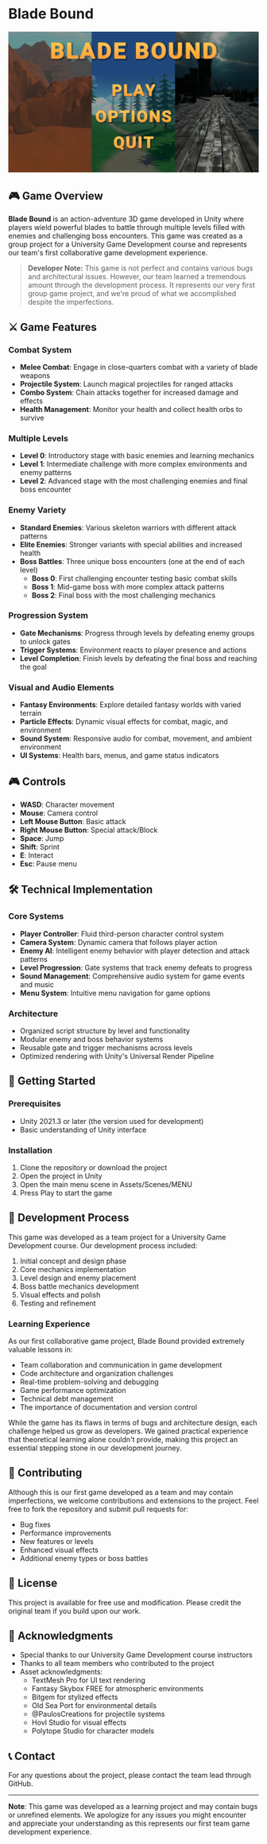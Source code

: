 # Blade Bound

![Blade Bound Image](Assets/Images/GAMEIMAGE.png)

## 🎮 Game Overview

**Blade Bound** is an action-adventure 3D game developed in Unity where players wield powerful blades to battle through multiple levels filled with enemies and challenging boss encounters. This game was created as a group project for a University Game Development course and represents our team's first collaborative game development experience.

> **Developer Note:** This game is not perfect and contains various bugs and architectural issues. However, our team learned a tremendous amount through the development process. It represents our very first group game project, and we're proud of what we accomplished despite the imperfections.

## ⚔️ Game Features

### Combat System
- **Melee Combat**: Engage in close-quarters combat with a variety of blade weapons
- **Projectile System**: Launch magical projectiles for ranged attacks
- **Combo System**: Chain attacks together for increased damage and effects
- **Health Management**: Monitor your health and collect health orbs to survive

### Multiple Levels
- **Level 0**: Introductory stage with basic enemies and learning mechanics
- **Level 1**: Intermediate challenge with more complex environments and enemy patterns
- **Level 2**: Advanced stage with the most challenging enemies and final boss encounter

### Enemy Variety
- **Standard Enemies**: Various skeleton warriors with different attack patterns
- **Elite Enemies**: Stronger variants with special abilities and increased health
- **Boss Battles**: Three unique boss encounters (one at the end of each level)
  - **Boss 0**: First challenging encounter testing basic combat skills
  - **Boss 1**: Mid-game boss with more complex attack patterns
  - **Boss 2**: Final boss with the most challenging mechanics

### Progression System
- **Gate Mechanisms**: Progress through levels by defeating enemy groups to unlock gates
- **Trigger Systems**: Environment reacts to player presence and actions
- **Level Completion**: Finish levels by defeating the final boss and reaching the goal

### Visual and Audio Elements
- **Fantasy Environments**: Explore detailed fantasy worlds with varied terrain
- **Particle Effects**: Dynamic visual effects for combat, magic, and environment
- **Sound System**: Responsive audio for combat, movement, and ambient environment
- **UI Systems**: Health bars, menus, and game status indicators

## 🎮 Controls

- **WASD**: Character movement
- **Mouse**: Camera control
- **Left Mouse Button**: Basic attack
- **Right Mouse Button**: Special attack/Block
- **Space**: Jump
- **Shift**: Sprint
- **E**: Interact
- **Esc**: Pause menu

## 🛠️ Technical Implementation

### Core Systems
- **Player Controller**: Fluid third-person character control system
- **Camera System**: Dynamic camera that follows player action
- **Enemy AI**: Intelligent enemy behavior with player detection and attack patterns
- **Level Progression**: Gate systems that track enemy defeats to progress
- **Sound Management**: Comprehensive audio system for game events and music
- **Menu System**: Intuitive menu navigation for game options

### Architecture
- Organized script structure by level and functionality
- Modular enemy and boss behavior systems
- Reusable gate and trigger mechanisms across levels
- Optimized rendering with Unity's Universal Render Pipeline

## 🚀 Getting Started

### Prerequisites
- Unity 2021.3 or later (the version used for development)
- Basic understanding of Unity interface

### Installation
1. Clone the repository or download the project
2. Open the project in Unity
3. Open the main menu scene in Assets/Scenes/MENU
4. Press Play to start the game

## 🧪 Development Process

This game was developed as a team project for a University Game Development course. Our development process included:

1. Initial concept and design phase
2. Core mechanics implementation
3. Level design and enemy placement
4. Boss battle mechanics development
5. Visual effects and polish
6. Testing and refinement

### Learning Experience

As our first collaborative game project, Blade Bound provided extremely valuable lessons in:

- Team collaboration and communication in game development
- Code architecture and organization challenges
- Real-time problem-solving and debugging
- Game performance optimization
- Technical debt management
- The importance of documentation and version control

While the game has its flaws in terms of bugs and architecture design, each challenge helped us grow as developers. We gained practical experience that theoretical learning alone couldn't provide, making this project an essential stepping stone in our development journey.

## 🤝 Contributing

Although this is our first game developed as a team and may contain imperfections, we welcome contributions and extensions to the project. Feel free to fork the repository and submit pull requests for:

- Bug fixes
- Performance improvements
- New features or levels
- Enhanced visual effects
- Additional enemy types or boss battles

## 📝 License

This project is available for free use and modification. Please credit the original team if you build upon our work.

## 🙏 Acknowledgments

- Special thanks to our University Game Development course instructors
- Thanks to all team members who contributed to the project
- Asset acknowledgments:
  - TextMesh Pro for UI text rendering
  - Fantasy Skybox FREE for atmospheric environments
  - Bitgem for stylized effects
  - Old Sea Port for environmental details
  - @PaulosCreations for projectile systems
  - Hovl Studio for visual effects
  - Polytope Studio for character models

## 📞 Contact

For any questions about the project, please contact the team lead through GitHub.

---

**Note**: This game was developed as a learning project and may contain bugs or unrefined elements. We apologize for any issues you might encounter and appreciate your understanding as this represents our first team game development experience.